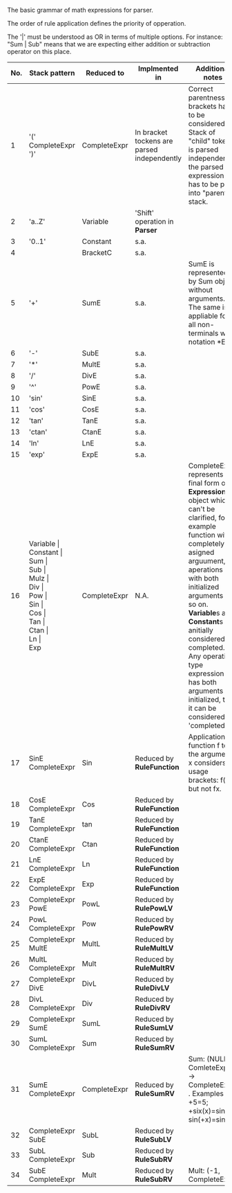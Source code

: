 The basic grammar of math expressions for parser.

The order of rule application defines the priority of opperation.

The '|' must be understood as OR in terms of multiple options. For instance: "Sum | Sub" means that we are expecting either addition or subtraction operator on this place.

No. |Stack pattern          | Reduced to   | Implmented in | Additional notes
----|-----------------------|--------------|---------------|------------------
1   |'(' CompleteExpr ')'   | CompleteExpr | In bracket tockens are parsed independently | Correct parentness of brackets has to be considered. Stack of "child" tokens is parsed independently, the parsed expression has to be put into "parent" stack.
2   |'a..Z'                 | Variable     | 'Shift' operation in **Parser** | 
3   |'0..1'                 | Constant     | s.a. | 
4   |                       | BracketC     | s.a. | 
5   |'+'                    | SumE         | s.a. | SumE is represented by Sum object without arguments. The same is appliable for all non-terminals with notation *E |
6   |'-'                    | SubE         | s.a. | 
7   |'*'                    | MultE        | s.a. | 
8   |'/'                    | DivE         | s.a. | 
9   |'^'                    | PowE         | s.a. | 
10  |'sin'                  | SinE         | s.a. | 
11  |'cos'                  | CosE         | s.a. | 
12  |'tan'                  | TanE         | s.a. | 
13  |'ctan'                 | CtanE        | s.a. | 
14  |'ln'                   | LnE          | s.a. | 
15  |'exp'                  | ExpE         | s.a. | 
16  |Variable \|<br> Constant   \|<br> Sum \|<br> Sub \|<br> Mulz \|<br> Div \|<br> Pow \|<br> Sin \|<br> Cos \|<br> Tan \|<br> Ctan \|<br> Ln \|<br> Exp | CompleteExpr   | N.A. | CompleteExpr represents the final form of **Expression** object which can't be clarified, for example function with completely asigned arguument, aperations with both initialized arguments and so on. **Variable**s and **Constant**s are anitially considered as completed. Any operation type expression has both arguments initialized, then it can be considered as 'completed'.
17  |SinE CompleteExpr      | Sin          | Reduced by **RuleFunction** | Application of function f to the argument x considers usage brackets: f(x) but not fx.
18  |CosE CompleteExpr      | Cos          | Reduced by **RuleFunction** | 
19  |TanE CompleteExpr      | tan          | Reduced by **RuleFunction** | 
20  |CtanE CompleteExpr     | Ctan         | Reduced by **RuleFunction** | 
21  |LnE CompleteExpr       | Ln           | Reduced by **RuleFunction** | 
22  |ExpE CompleteExpr      | Exp          | Reduced by **RuleFunction** | 
23  |CompleteExpr PowE      | PowL         | Reduced by **RulePowLV**    |
24  |PowL CompleteExpr      | Pow          | Reduced by **RulePowRV**    | 
25  |CompleteExpr MultE     | MultL        | Reduced by **RuleMultLV**   | 
26  |MultL CompleteExpr     | Mult         | Reduced by **RuleMultRV**   | 
27  |CompleteExpr DivE      | DivL         | Reduced by **RuleDivLV**    | 
28  |DivL CompleteExpr      | Div          | Reduced by **RuleDivRV**    | 
29  |CompleteExpr SumE      | SumL         | Reduced by **RuleSumLV**    | 
30  |SumL CompleteExpr      | Sum          | Reduced by **RuleSumRV**    | 
31  |SumE CompleteExpr      | CompleteExpr | Reduced by **RuleSumRV**    | Sum: (NULL, ComleteExpr) -> CompleteExpt . Examples  +5=5; +six(x)=sin(x); sin(+x)=sin(x) 
32  |CompleteExpr SubE      | SubL         | Reduced by **RuleSubLV**    | 
33  |SubL CompleteExpr      | Sub          | Reduced by **RuleSubRV**    | 
34  |SubE CompleteExpr      | Mult         | Reduced by **RuleSubRV**    | Mult: (-1, CompleteExpr) 
